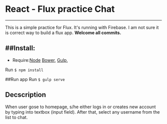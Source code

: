 # React - Flux practice Chat
---

This is a simple practice for Flux. It's running with Firebase. I am not sure it is correct way to build a flux app.
**Welcome all commits.**

##Install:
---
- Require:[Node](https://nodejs.org/download/) [Bower](http://bower.io/), [Gulp](http://gulpjs.com/),


Run  `$ npm install`

##Run app
Run `$ gulp serve`

## Decscription
When user gose to homepage, s/he either logs in or creates new account by typing into textbox (input field). After that, select any username from the list to chat.

